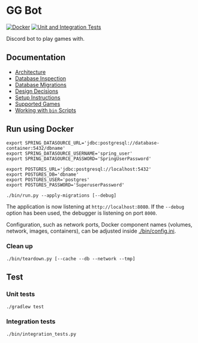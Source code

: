 # GG Bot

[![Docker][gh_badge_docker]][gh_actions_docker]
[![Unit and Integration Tests][gh_badge_unit_integration]][gh_actions_unit_integration]

Discord bot to play games with.

## Documentation

- [Architecture](./docs/architecture.md)
- [Database Inspection](./docs/database-inspection.md)
- [Database Migrations](./docs/database-migrations.md)
- [Design Decisions](./docs/design-decisions.md)
- [Setup Instructions](./docs/setup-instructions.md)
- [Supported Games](./docs/supported-games.md)
- [Working with `bin` Scripts](./docs/working-with-bin-scripts.md)

## Run using Docker

```console
export SPRING_DATASOURCE_URL='jdbc:postgresql://database-container:5432/dbname'
export SPRING_DATASOURCE_USERNAME='spring_user'
export SPRING_DATASOURCE_PASSWORD='SpringUserPassword'

export POSTGRES_URL='jdbc:postgresql://localhost:5432'
export POSTGRES_DB='dbname'
export POSTGRES_USER='postgres'
export POSTGRES_PASSWORD='SuperuserPassword'

./bin/run.py --apply-migrations [--debug]
```

The application is now listening at `http://localhost:8080`. If the `--debug`
option has been used, the debugger is listening on port `8000`.

Configuration, such as network ports, Docker component names (volumes, network,
images, containers), can be adjusted inside
[./bin/config.ini](./bin/config.ini).

### Clean up

```console
./bin/teardown.py [--cache --db --network --tmp]
```

## Test

### Unit tests

```console
./gradlew test
```

### Integration tests

```console
./bin/integration_tests.py
```

[gh_actions_docker]:
  https://github.com/amrwc/gg-bot/actions/workflows/docker.yml
[gh_actions_unit_integration]:
  https://github.com/amrwc/gg-bot/actions/workflows/unit-and-integration-tests.yml
[gh_badge_docker]: https://github.com/amrwc/gg-bot/workflows/Docker/badge.svg
[gh_badge_unit_integration]:
  https://github.com/amrwc/gg-bot/workflows/Unit%20and%20Integration%20Tests/badge.svg
